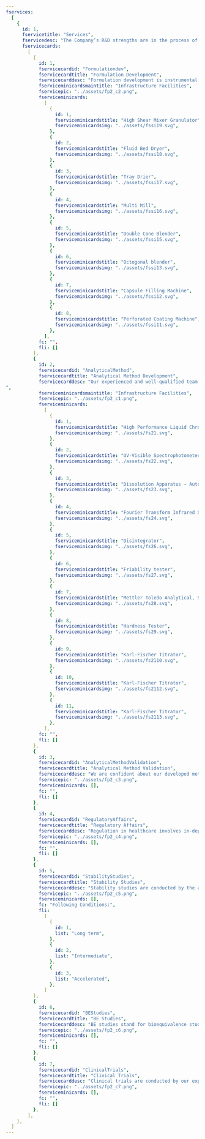 ```yaml
---
fservices:
  [
    {
      id: 1,
      fservicetitle: "Services",
      fservicedesc: "The Company’s R&D strengths are in the process of developing new drug delivery systems, new dosage, and applying new technology for better processes.",
      fservicecards:
        [
          {
            id: 1,
            fservicecardid: "Formulationdev",
            fservicecardtitle: "Formulation Development",
            fservicecarddesc: "Formulation development is instrumental in bridging the gap between discovering a drug substance to an actual commercial drug product. With our proficient formulation team tackling the difficulties of formulations, such as determining the most appropriate route for drug delivery or be it the optimisation of the formulation’s characteristics based on processing requirements, becomes a child’s play.",
            fserviceminicardsmaintitle: "Infrastructure Facilities",
            fservicepic: "../assets/fp2_c2.png",
            fserviceminicards:
              [
                {
                  id: 1,
                  fserviceminicardstitle: "High Shear Mixer Granulator",
                  fserviceminicardsimg: "../assets/fssi19.svg",
                },
                {
                  id: 2,
                  fserviceminicardstitle: "Fluid Bed Dryer",
                  fserviceminicardsimg: "../assets/fssi18.svg",
                },
                {
                  id: 3,
                  fserviceminicardstitle: "Tray Drier",
                  fserviceminicardsimg: "../assets/fssi17.svg",
                },
                {
                  id: 4,
                  fserviceminicardstitle: "Multi Mill",
                  fserviceminicardsimg: "../assets/fssi16.svg",
                },
                {
                  id: 5,
                  fserviceminicardstitle: "Double Cone Blender",
                  fserviceminicardsimg: "../assets/fssi15.svg",
                },
                {
                  id: 6,
                  fserviceminicardstitle: "Octogonal blender",
                  fserviceminicardsimg: "../assets/fssi13.svg",
                },
                {
                  id: 7,
                  fserviceminicardstitle: "Capsule Filling Machine",
                  fserviceminicardsimg: "../assets/fssi12.svg",
                },
                {
                  id: 8,
                  fserviceminicardstitle: "Perforated Coating Machine",
                  fserviceminicardsimg: "../assets/fssi11.svg",
                },
              ],
            fc: "",
            fli: []
          },
          {
            id: 2,
            fservicecardid: "AnalyticalMethod",
            fservicecardtitle: "Analytical Method Development",
            fservicecarddesc: "Our experienced and well-qualified team effectively incorporates analytical methods such as assay, dissolution testing and related substances analysis for our newly developed finished products. All the methods used are cost effective and reproducible.
",
            fserviceminicardsmaintitle: "Infrastructure Facilities",
            fservicepic: "../assets/fp2_c1.png",
            fserviceminicards:
              [
                {
                  id: 1,
                  fserviceminicardstitle: "High Performance Liquid Chromatography",
                  fserviceminicardsimg: "../assets/fs21.svg",
                },
                {
                  id: 2,
                  fserviceminicardstitle: "UV-Visible Spectrophotometer",
                  fserviceminicardsimg: "../assets/fs22.svg",
                },
                {
                  id: 3,
                  fserviceminicardstitle: "Dissolution Apparatus – Auto sampler Enabled",
                  fserviceminicardsimg: "../assets/fs23.svg",
                },
                {
                  id: 4,
                  fserviceminicardstitle: "Fourier Transform Infrared Spectrophotometer",
                  fserviceminicardsimg: "../assets/fs24.svg",
                },
                {
                  id: 5,
                  fserviceminicardstitle: "Disintegrator",
                  fserviceminicardsimg: "../assets/fs26.svg",
                },
                {
                  id: 6,
                  fserviceminicardstitle: "Friability tester",
                  fserviceminicardsimg: "../assets/fs27.svg",
                },
                {
                  id: 7,
                  fserviceminicardstitle: "Mettler Toledo Analytical, Semi micro & Micro Balances",
                  fserviceminicardsimg: "../assets/fs28.svg",
                },
                {
                  id: 8,
                  fserviceminicardstitle: "Hardness Tester",
                  fserviceminicardsimg: "../assets/fs29.svg",
                },
                {
                  id: 9,
                  fserviceminicardstitle: "Karl-Fischer Titrator",
                  fserviceminicardsimg: "../assets/fs2110.svg",
                },
                {
                  id: 10,
                  fserviceminicardstitle: "Karl-Fischer Titrator",
                  fserviceminicardsimg: "../assets/fs2112.svg",
                },
                {
                  id: 11,
                  fserviceminicardstitle: "Karl-Fischer Titrator",
                  fserviceminicardsimg: "../assets/fs2113.svg",
                },
              ],
            fc: "",
            fli: []
          },
          {
            id: 3,
            fservicecardid: "AnalyticalMethodValidation",
            fservicecardtitle: "Analytical Method Validation",
            fservicecarddesc: "We are confident about our developed methods thanks to our knowledgeable ARD team that performs validations as per our validation protocol, in adherence to the International Council for Harmonization of Technical Requirements for Pharmaceuticals for Human Use (ICH) guidelines. Based on the inputs, stability is prepared indicating standard test procedure (STP) for regular analysis.",
            fservicepic: "../assets/fp2_c3.png",
            fserviceminicards: [],
            fc: "",
            fli: []
          },
          {
            id: 4,
            fservicecardid: "RegulatoryAffairs",
            fservicecardtitle: "Regulatory Affairs",
            fservicecarddesc: "Regulation in healthcare involves in-depth evaluation to withhold the standards of public health, drug registration, marketing authorization, import and export and pharmacovigilance. We possess veterans in the field of regulatory affairs that take care of the development plan, supervising-writing/reviewing and assembling and submission management, which helps in completing these complex tasks with ease.",
            fservicepic: "../assets/fp2_c4.png",
            fserviceminicards: [],
            fc: "",
            fli: []
          },
          {
            id: 5,
            fservicecardid: "StabilityStudies",
            fservicecardtitle: "Stability Studies",
            fservicecarddesc: "Stability studies are conducted by the analytical research and development team for their new developed products encompassing the ",
            fservicepic: "../assets/fp2_c5.png",
            fserviceminicards: [],
            fc: "Following Conditions:",
            fli: 
              [
                {
                  id: 1,
                  list: "Long term",
                },
                {
                  id: 2,
                  list: "Intermediate",
                },
                {
                  id: 3,
                  list: "Accelerated",
                },
              ]
          },
          {
            id: 6,
            fservicecardid: "BEStudies",
            fservicecardtitle: "BE Studies",
            fservicecarddesc: "BE studies stand for bioequivalence studies which are used to demonstrate therapeutic equivalence between two drugs. BE studies can save a lot of time and money for the cost of development and play an instrumental role in developing new drug formulations of existing drugs.",
            fservicepic: "../assets/fp2_c6.png",
            fserviceminicards: [],
            fc: "",
            fli: []
          },
          {
            id: 7,
            fservicecardid: "ClinicalTrials",
            fservicecardtitle: "Clinical Trials",
            fservicecarddesc: "Clinical trials are conducted by our experts with extensive care to ensure utmost safety and efficacy of the drugs. These trials are the stepping stones for achieving the regulatory approvals for which thorough investigations are conducted.",
            fservicepic: "../assets/fp2_c7.png",
            fserviceminicards: [],
            fc: "",
            fli: []
          },
        ],
    },
  ]
---
```

